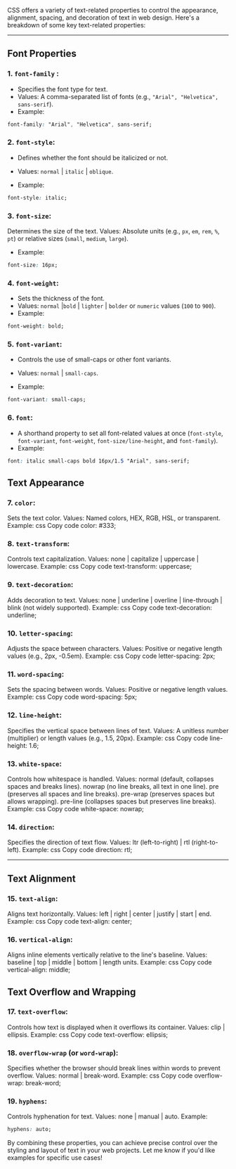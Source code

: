 CSS offers a variety of text-related properties to control the appearance, alignment, spacing, and decoration of text in web design. Here's a breakdown of some key text-related properties:

---

## Font Properties

### 1. `font-family` :

- Specifies the font type for text.
- Values: A comma-separated list of fonts (e.g., `"Arial", "Helvetica", sans-serif`).
- Example:

```css
font-family: "Arial", "Helvetica", sans-serif;
```

### 2. `font-style`:

- Defines whether the font should be italicized or not.
- Values: `normal` | `italic` | `oblique`.

- Example:

```css
font-style: italic;
```

### 3. `font-size`:

Determines the size of the text.
Values: Absolute units (e.g., `px`, `em`, `rem`, `%`, `pt`) or relative sizes (`small`, `medium`, `large`).

- Example:

```css
font-size: 16px;
```

### 4. `font-weight`:

- Sets the thickness of the font.
- Values: `normal` |`bold` | `lighter` | `bolder` or `numeric` values (`100` to `900`).
- Example:

```css
font-weight: bold;
```

### 5. `font-variant`:

- Controls the use of small-caps or other font variants.
- Values: `normal` | `small-caps`.

- Example:

```css
font-variant: small-caps;
```

### 6. `font`:

- A shorthand property to set all font-related values at once (`font-style`, `font-variant`, `font-weight`, `font-size/line-height`, and `font-family`).
- Example:

```css
font: italic small-caps bold 16px/1.5 "Arial", sans-serif;
```

## Text Appearance

### 7. `color`:

Sets the text color.
Values: Named colors, HEX, RGB, HSL, or transparent.
Example:
css
Copy code
color: #333;

### 8. `text-transform`:

Controls text capitalization.
Values: none | capitalize | uppercase | lowercase.
Example:
css
Copy code
text-transform: uppercase;

### 9. `text-decoration`:

Adds decoration to text.
Values: none | underline | overline | line-through | blink (not widely supported).
Example:
css
Copy code
text-decoration: underline;

### 10. `letter-spacing`:

Adjusts the space between characters.
Values: Positive or negative length values (e.g., 2px, -0.5em).
Example:
css
Copy code
letter-spacing: 2px;

### 11. `word-spacing`:

Sets the spacing between words.
Values: Positive or negative length values.
Example:
css
Copy code
word-spacing: 5px;

### 12. `line-height`:

Specifies the vertical space between lines of text.
Values: A unitless number (multiplier) or length values (e.g., 1.5, 20px).
Example:
css
Copy code
line-height: 1.6;

### 13. `white-space`:

Controls how whitespace is handled.
Values:
normal (default, collapses spaces and breaks lines).
nowrap (no line breaks, all text in one line).
pre (preserves all spaces and line breaks).
pre-wrap (preserves spaces but allows wrapping).
pre-line (collapses spaces but preserves line breaks).
Example:
css
Copy code
white-space: nowrap;

### 14. `direction`:

Specifies the direction of text flow.
Values: ltr (left-to-right) | rtl (right-to-left).
Example:
css
Copy code
direction: rtl;

---

## Text Alignment

### 15. `text-align`:

Aligns text horizontally.
Values: left | right | center | justify | start | end.
Example:
css
Copy code
text-align: center;

### 16. `vertical-align`:

Aligns inline elements vertically relative to the line's baseline.
Values: baseline | top | middle | bottom | length units.
Example:
css
Copy code
vertical-align: middle;

## Text Overflow and Wrapping

### 17. `text-overflow`:

Controls how text is displayed when it overflows its container.
Values: clip | ellipsis.
Example:
css
Copy code
text-overflow: ellipsis;

### 18. `overflow-wrap` (or `word-wrap`):

Specifies whether the browser should break lines within words to prevent overflow.
Values: normal | break-word.
Example:
css
Copy code
overflow-wrap: break-word;

### 19. `hyphens`:

Controls hyphenation for text.
Values: none | manual | auto.
Example:

```css
hyphens: auto;
```

By combining these properties, you can achieve precise control over the styling and layout of text in your web projects. Let me know if you'd like examples for specific use cases!
